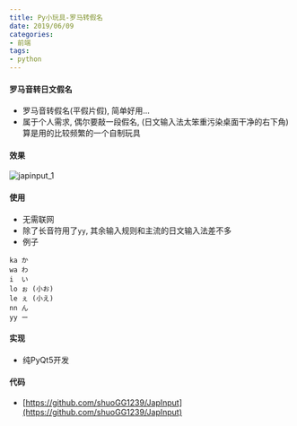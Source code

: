 ```yaml
---
title: Py小玩具-罗马转假名
date: 2019/06/09
categories: 
- 前端
tags:
- python
---
```

#### 罗马音转日文假名
* 罗马音转假名(平假片假), 简单好用...
* 属于个人需求, 偶尔要敲一段假名, (日文输入法太笨重污染桌面干净的右下角) 算是用的比较频繁的一个自制玩具

#### 效果
![japinput_1](/images/japinput_1.gif)


#### 使用
* 无需联网
* 除了长音符用了`yy`, 其余输入规则和主流的日文输入法差不多
* 例子
```text
ka か
wa わ
i  い
lo ぉ (小お)
le ぇ (小え)
nn ん
yy ー
```

#### 实现
* 纯PyQt5开发

#### 代码
* [https://github.com/shuoGG1239/JapInput](https://github.com/shuoGG1239/JapInput)